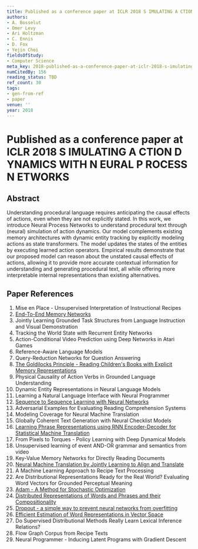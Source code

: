 ```yaml
---
title: Published as a conference paper at ICLR 2018 S IMULATING A CTION D YNAMICS WITH N EURAL P ROCESS N ETWORKS
authors:
- A. Bosselut
- Omer Levy
- Ari Holtzman
- C. Ennis
- D. Fox
- Yejin Choi
fieldsOfStudy:
- Computer Science
meta_key: 2018-published-as-a-conference-paper-at-iclr-2018-s-imulating-a-ction-d-ynamics-with-n-eural-p-rocess-n-etworks
numCitedBy: 156
reading_status: TBD
ref_count: 30
tags:
- gen-from-ref
- paper
venue: ''
year: 2018
---
```


# Published as a conference paper at ICLR 2018 S IMULATING A CTION D YNAMICS WITH N EURAL P ROCESS N ETWORKS

## Abstract

Understanding procedural language requires anticipating the causal effects of actions, even when they are not explicitly stated. In this work, we introduce Neural Process Networks to understand procedural text through (neural) simulation of action dynamics. Our model complements existing memory architectures with dynamic entity tracking by explicitly modeling actions as state transformers. The model updates the states of the entities by executing learned action operators. Empirical results demonstrate that our proposed model can reason about the unstated causal effects of actions, allowing it to provide more accurate contextual information for understanding and generating procedural text, all while offering more interpretable internal representations than existing alternatives.

## Paper References

1. Mise en Place - Unsupervised Interpretation of Instructional Recipes
2. [End-To-End Memory Networks](2015-end-to-end-memory-networks)
3. Jointly Learning Grounded Task Structures from Language Instruction and Visual Demonstration
4. Tracking the World State with Recurrent Entity Networks
5. Action-Conditional Video Prediction using Deep Networks in Atari Games
6. Reference-Aware Language Models
7. Query-Reduction Networks for Question Answering
8. [The Goldilocks Principle - Reading Children's Books with Explicit Memory Representations](2016-the-goldilocks-principle-reading-children-s-books-with-explicit-memory-representations)
9. Physical Causality of Action Verbs in Grounded Language Understanding
10. Dynamic Entity Representations in Neural Language Models
11. Learning a Natural Language Interface with Neural Programmer
12. [Sequence to Sequence Learning with Neural Networks](2014-sequence-to-sequence-learning-with-neural-networks)
13. Adversarial Examples for Evaluating Reading Comprehension Systems
14. Modeling Coverage for Neural Machine Translation
15. Globally Coherent Text Generation with Neural Checklist Models
16. [Learning Phrase Representations using RNN Encoder-Decoder for Statistical Machine Translation](2014-learning-phrase-representations-using-rnn-encoder-decoder-for-statistical-machine-translation)
17. From Pixels to Torques - Policy Learning with Deep Dynamical Models
18. Unsupervised learning of event AND-OR grammar and semantics from video
19. Key-Value Memory Networks for Directly Reading Documents
20. [Neural Machine Translation by Jointly Learning to Align and Translate](2015-neural-machine-translation-by-jointly-learning-to-align-and-translate)
21. A Machine Learning Approach to Recipe Text Processing
22. Are Distributional Representations Ready for the Real World? Evaluating Word Vectors for Grounded Perceptual Meaning
23. [Adam - A Method for Stochastic Optimization](2015-adam-a-method-for-stochastic-optimization)
24. [Distributed Representations of Words and Phrases and their Compositionality](2013-distributed-representations-of-words-and-phrases-and-their-compositionality)
25. [Dropout - a simple way to prevent neural networks from overfitting](2014-dropout-a-simple-way-to-prevent-neural-networks-from-overfitting)
26. [Efficient Estimation of Word Representations in Vector Space](2013-efficient-estimation-of-word-representations-in-vector-space)
27. Do Supervised Distributional Methods Really Learn Lexical Inference Relations?
28. Flow Graph Corpus from Recipe Texts
29. Neural Programmer - Inducing Latent Programs with Gradient Descent
